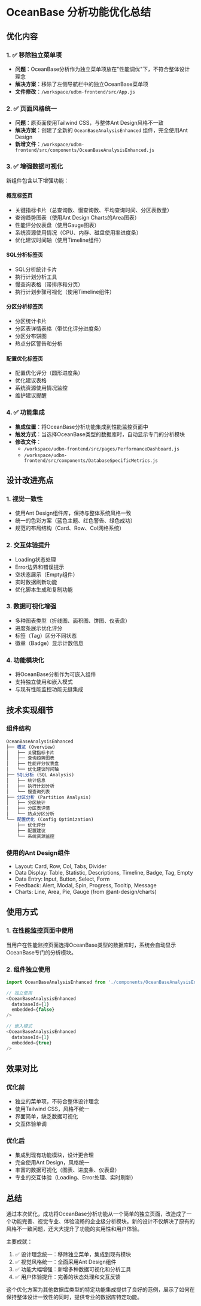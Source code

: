 # OceanBase 分析功能优化总结

## 优化内容

### 1. ✅ 移除独立菜单项
- **问题**：OceanBase分析作为独立菜单项放在"性能调优"下，不符合整体设计理念
- **解决方案**：移除了左侧导航栏中的独立OceanBase菜单项
- **文件修改**：`/workspace/udbm-frontend/src/App.js`

### 2. ✅ 页面风格统一
- **问题**：原页面使用Tailwind CSS，与整体Ant Design风格不一致
- **解决方案**：创建了全新的 `OceanBaseAnalysisEnhanced` 组件，完全使用Ant Design
- **新增文件**：`/workspace/udbm-frontend/src/components/OceanBaseAnalysisEnhanced.js`

### 3. ✅ 增强数据可视化
新组件包含以下增强功能：

#### 概览标签页
- 关键指标卡片（总查询数、慢查询数、平均查询时间、分区表数量）
- 查询趋势图表（使用Ant Design Charts的Area图表）
- 性能评分仪表盘（使用Gauge图表）
- 系统资源使用情况（CPU、内存、磁盘使用率进度条）
- 优化建议时间轴（使用Timeline组件）

#### SQL分析标签页
- SQL分析统计卡片
- 执行计划分析工具
- 慢查询表格（带排序和分页）
- 执行计划步骤可视化（使用Timeline组件）

#### 分区分析标签页
- 分区统计卡片
- 分区表详情表格（带优化评分进度条）
- 分区分布饼图
- 热点分区警告和分析

#### 配置优化标签页
- 配置优化评分（圆形进度条）
- 优化建议表格
- 系统资源使用情况监控
- 维护建议提醒

### 4. ✅ 功能集成
- **集成位置**：将OceanBase分析功能集成到性能监控页面中
- **触发方式**：当选择OceanBase类型的数据库时，自动显示专门的分析模块
- **修改文件**：
  - `/workspace/udbm-frontend/src/pages/PerformanceDashboard.js`
  - `/workspace/udbm-frontend/src/components/DatabaseSpecificMetrics.js`

## 设计改进亮点

### 1. 视觉一致性
- 使用Ant Design组件库，保持与整体系统风格一致
- 统一的色彩方案（蓝色主题、红色警告、绿色成功）
- 规范的布局结构（Card、Row、Col网格系统）

### 2. 交互体验提升
- Loading状态处理
- Error边界和错误提示
- 空状态展示（Empty组件）
- 实时数据刷新功能
- 优化脚本生成和复制功能

### 3. 数据可视化增强
- 多种图表类型（折线图、面积图、饼图、仪表盘）
- 进度条展示优化评分
- 标签（Tag）区分不同状态
- 徽章（Badge）显示计数信息

### 4. 功能模块化
- 将OceanBase分析作为可嵌入组件
- 支持独立使用和嵌入模式
- 与现有性能监控功能无缝集成

## 技术实现细节

### 组件结构
```javascript
OceanBaseAnalysisEnhanced
├── 概览 (Overview)
│   ├── 关键指标卡片
│   ├── 查询趋势图表
│   ├── 性能评分仪表盘
│   └── 优化建议时间轴
├── SQL分析 (SQL Analysis)
│   ├── 统计信息
│   ├── 执行计划分析
│   └── 慢查询列表
├── 分区分析 (Partition Analysis)
│   ├── 分区统计
│   ├── 分区表详情
│   └── 热点分区分析
└── 配置优化 (Config Optimization)
    ├── 优化评分
    ├── 配置建议
    └── 系统资源监控
```

### 使用的Ant Design组件
- Layout: Card, Row, Col, Tabs, Divider
- Data Display: Table, Statistic, Descriptions, Timeline, Badge, Tag, Empty
- Data Entry: Input, Button, Select, Form
- Feedback: Alert, Modal, Spin, Progress, Tooltip, Message
- Charts: Line, Area, Pie, Gauge (from @ant-design/charts)

## 使用方式

### 1. 在性能监控页面中使用
当用户在性能监控页面选择OceanBase类型的数据库时，系统会自动显示OceanBase专门的分析模块。

### 2. 组件独立使用
```javascript
import OceanBaseAnalysisEnhanced from './components/OceanBaseAnalysisEnhanced';

// 独立使用
<OceanBaseAnalysisEnhanced 
  databaseId={1} 
  embedded={false} 
/>

// 嵌入模式
<OceanBaseAnalysisEnhanced 
  databaseId={1} 
  embedded={true} 
/>
```

## 效果对比

### 优化前
- 独立的菜单项，不符合整体设计理念
- 使用Tailwind CSS，风格不统一
- 界面简单，缺乏数据可视化
- 交互体验单调

### 优化后
- 集成到现有功能模块，设计更合理
- 完全使用Ant Design，风格统一
- 丰富的数据可视化（图表、进度条、仪表盘）
- 专业的交互体验（Loading、Error处理、实时刷新）

## 总结

通过本次优化，成功将OceanBase分析功能从一个简单的独立页面，改造成了一个功能完善、视觉专业、体验流畅的企业级分析模块。新的设计不仅解决了原有的风格不一致问题，还大大提升了功能的实用性和用户体验。

主要成就：
1. ✅ 设计理念统一：移除独立菜单，集成到现有模块
2. ✅ 视觉风格统一：全面采用Ant Design组件
3. ✅ 功能大幅增强：新增多种数据可视化和分析工具
4. ✅ 用户体验提升：完善的状态处理和交互反馈

这个优化方案为其他数据库类型的特定功能集成提供了良好的范例，展示了如何在保持整体设计一致性的同时，提供专业的数据库特定功能。